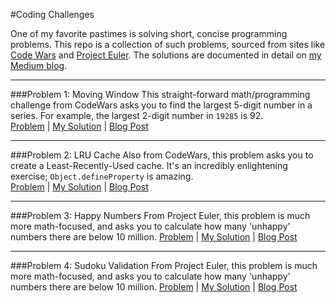 #Coding Challenges

One of my favorite pastimes is solving short, concise programming problems. This repo is a collection of such problems, sourced from sites like [Code Wars](http://www.codewars.com) and [Project Euler](https://projecteuler.net). The solutions are documented in detail on [my Medium blog](https://medium.com/@joshuawcomeau).

--------

###Problem 1: Moving Window
This straight-forward math/programming challenge from CodeWars asks you to find the largest 5-digit number in a series. For example, the largest 2-digit number in `19285` is 92.  
[Problem](http://www.codewars.com/kata/51675d17e0c1bed195000001) | [My Solution](https://github.com/joshwcomeau/katas/tree/master/1_moving_window) | [Blog Post](https://medium.com/@joshuawcomeau/weekly-challenge-01-93d562c06d6d)

--------

###Problem 2: LRU Cache
Also from CodeWars, this problem asks you to create a Least-Recently-Used cache. It's an incredibly enlightening exercise; `Object.defineProperty` is amazing.  
[Problem](http://www.codewars.com/kata/53b406e67040e51e17000c0a/train/javascript) | [My Solution](https://github.com/joshwcomeau/katas/tree/master/2_lru_cache) | [Blog Post](https://medium.com/@joshuawcomeau/weekly-challenge-02-771053cfd380)

--------

###Problem 3: Happy Numbers
From Project Euler, this problem is much more math-focused, and asks you to calculate how many 'unhappy' numbers there are below 10 million.
[Problem](https://projecteuler.net/problem=92) | [My Solution](https://github.com/joshwcomeau/katas/tree/master/3_happy_numbers) | [Blog Post](https://medium.com/@joshuawcomeau/weekly-challenge-iii-d54223ec9667)

--------

###Problem 4: Sudoku Validation
From Project Euler, this problem is much more math-focused, and asks you to calculate how many 'unhappy' numbers there are below 10 million.
[Problem](http://www.codewars.com/kata/did-i-finish-my-sudoku/) | [My Solution](https://github.com/joshwcomeau/katas/tree/master/4_sudoku_validator) | [Blog Post](https://medium.com/@joshuawcomeau/sudoku-validation-2eb4e7d2a6ca)
